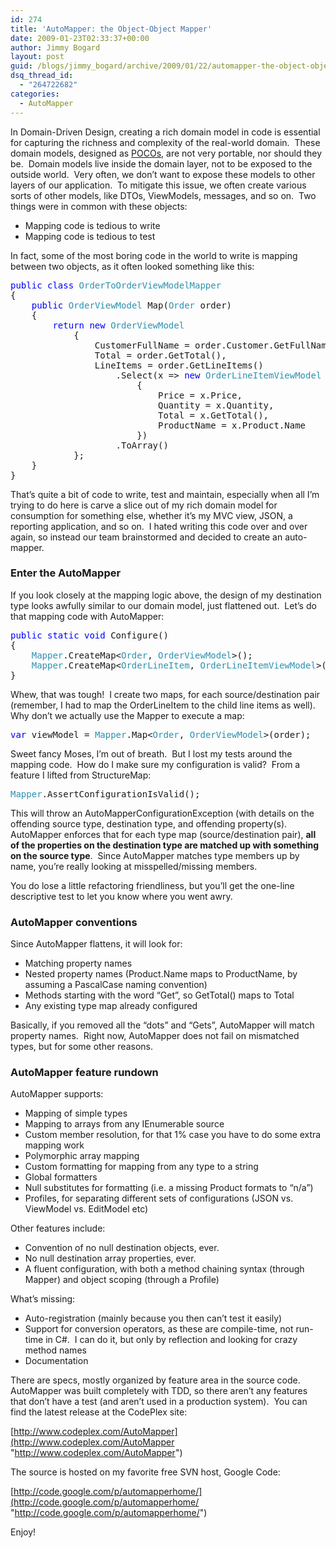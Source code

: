```yaml
---
id: 274
title: 'AutoMapper: the Object-Object Mapper'
date: 2009-01-23T02:33:37+00:00
author: Jimmy Bogard
layout: post
guid: /blogs/jimmy_bogard/archive/2009/01/22/automapper-the-object-object-mapper.aspx
dsq_thread_id:
  - "264722682"
categories:
  - AutoMapper
---
```

In Domain-Driven Design, creating a rich domain model in code is essential for capturing the richness and complexity of the real-world domain.&#160; These domain models, designed as [POCOs](http://en.wikipedia.org/wiki/Plain_Old_CLR_Object), are not very portable, nor should they be.&#160; Domain models live inside the domain layer, not to be exposed to the outside world.&#160; Very often, we don’t want to expose these models to other layers of our application.&#160; To mitigate this issue, we often create various sorts of other models, like DTOs, ViewModels, messages, and so on.&#160; Two things were in common with these objects:

  * Mapping code is tedious to write
  * Mapping code is tedious to test

In fact, some of the most boring code in the world to write is mapping between two objects, as it often looked something like this:

<pre><span style="color: blue">public class </span><span style="color: #2b91af">OrderToOrderViewModelMapper
</span>{
    <span style="color: blue">public </span><span style="color: #2b91af">OrderViewModel </span>Map(<span style="color: #2b91af">Order </span>order)
    {
        <span style="color: blue">return new </span><span style="color: #2b91af">OrderViewModel
            </span>{
                CustomerFullName = order.Customer.GetFullName(),
                Total = order.GetTotal(),
                LineItems = order.GetLineItems()
                    .Select(x =&gt; <span style="color: blue">new </span><span style="color: #2b91af">OrderLineItemViewModel
                        </span>{
                            Price = x.Price,
                            Quantity = x.Quantity,
                            Total = x.GetTotal(),
                            ProductName = x.Product.Name
                        })
                    .ToArray()
            };
    }
}</pre>

[](http://11011.net/software/vspaste)

That’s quite a bit of code to write, test and maintain, especially when all I’m trying to do here is carve a slice out of my rich domain model for consumption for something else, whether it’s my MVC view, JSON, a reporting application, and so on.&#160; I hated writing this code over and over again, so instead our team brainstormed and decided to create an auto-mapper.

### Enter the AutoMapper

If you look closely at the mapping logic above, the design of my destination type looks awfully similar to our domain model, just flattened out.&#160; Let’s do that mapping code with AutoMapper:

<pre><span style="color: blue">public static void </span>Configure()
{
    <span style="color: #2b91af">Mapper</span>.CreateMap&lt;<span style="color: #2b91af">Order</span>, <span style="color: #2b91af">OrderViewModel</span>&gt;();
    <span style="color: #2b91af">Mapper</span>.CreateMap&lt;<span style="color: #2b91af">OrderLineItem</span>, <span style="color: #2b91af">OrderLineItemViewModel</span>&gt;();
}</pre>

[](http://11011.net/software/vspaste)

Whew, that was tough!&#160; I create two maps, for each source/destination pair (remember, I had to map the OrderLineItem to the child line items as well).&#160; Why don’t we actually use the Mapper to execute a map:

<pre><span style="color: blue">var </span>viewModel = <span style="color: #2b91af">Mapper</span>.Map&lt;<span style="color: #2b91af">Order</span>, <span style="color: #2b91af">OrderViewModel</span>&gt;(order);</pre>

[](http://11011.net/software/vspaste)

Sweet fancy Moses, I’m out of breath.&#160; But I lost my tests around the mapping code.&#160; How do I make sure my configuration is valid?&#160; From a feature I lifted from StructureMap:

<pre><span style="color: #2b91af">Mapper</span>.AssertConfigurationIsValid();</pre>

[](http://11011.net/software/vspaste)

This will throw an AutoMapperConfigurationException (with details on the offending source type, destination type, and offending property(s).&#160; AutoMapper enforces that for each type map (source/destination pair), **all of the properties on the destination type are matched up with something on the source type**.&#160; Since AutoMapper matches type members up by name, you’re really looking at misspelled/missing members.

You do lose a little refactoring friendliness, but you’ll get the one-line descriptive test to let you know where you went awry.

### AutoMapper conventions

Since AutoMapper flattens, it will look for:

  * Matching property names
  * Nested property names (Product.Name maps to ProductName, by assuming a PascalCase naming convention)
  * Methods starting with the word “Get”, so GetTotal() maps to Total
  * Any existing type map already configured

Basically, if you removed all the “dots” and “Gets”, AutoMapper will match property names.&#160; Right now, AutoMapper does not fail on mismatched types, but for some other reasons.

### AutoMapper feature rundown

AutoMapper supports:

  * Mapping of simple types
  * Mapping to arrays from any IEnumerable source
  * Custom member resolution, for that 1% case you have to do some extra mapping work
  * Polymorphic array mapping
  * Custom formatting for mapping from any type to a string
  * Global formatters
  * Null substitutes for formatting (i.e. a missing Product formats to “n/a”)
  * Profiles, for separating different sets of configurations (JSON vs. ViewModel vs. EditModel etc)

Other features include:

  * Convention of no null destination objects, ever.
  * No null destination array properties, ever. 
  * A fluent configuration, with both a method chaining syntax (through Mapper) and object scoping (through a Profile)

What’s missing:

  * Auto-registration (mainly because you then can’t test it easily)
  * Support for conversion operators, as these are compile-time, not run-time in C#.&#160; I can do it, but only by reflection and looking for crazy method names
  * Documentation

There are specs, mostly organized by feature area in the source code.&#160; AutoMapper was built completely with TDD, so there aren’t any features that don’t have a test (and aren’t used in a production system).&#160; You can find the latest release at the CodePlex site:

[http://www.codeplex.com/AutoMapper](http://www.codeplex.com/AutoMapper "http://www.codeplex.com/AutoMapper")

The source is hosted on my favorite free SVN host, Google Code:

[http://code.google.com/p/automapperhome/](http://code.google.com/p/automapperhome/ "http://code.google.com/p/automapperhome/")

Enjoy!